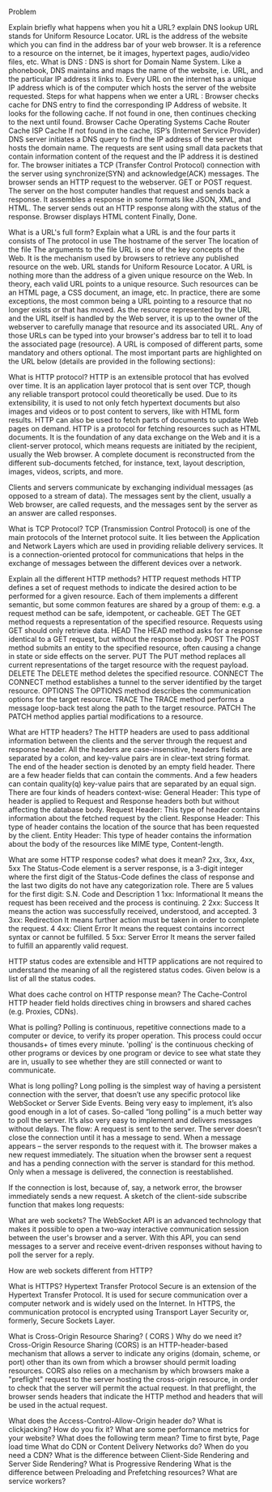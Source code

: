 Problem


Explain briefly what happens when you hit a URL? explain DNS lookup
URL stands for Uniform Resource Locator. URL is the address of the website which you can find in the address bar of your web browser. It is a reference to a resource on the internet, be it images, hypertext pages, audio/video files, etc.
What is DNS :
DNS is short for Domain Name System. Like a phonebook, DNS maintains and maps the name of the website, i.e. URL, and the particular IP address it links to. Every URL on the internet has a unique IP address which is of the computer which hosts the server of the website requested.
Steps for what happens when we enter a URL :
Browser checks cache for DNS entry to find the corresponding IP Address of website.
It looks for the following cache. If not found in one, then continues checking to the next until found.
Browser Cache
Operating Systems Cache
Router Cache
ISP Cache
If not found in the cache, ISP’s (Internet Service Provider) DNS server initiates a DNS query to find the IP address of the server that hosts the domain name.
The requests are sent using small data packets that contain information content of the request and the IP address it is destined for.
The browser initiates a TCP (Transfer Control Protocol) connection with the server using synchronize(SYN) and acknowledge(ACK) messages.
The browser sends an HTTP request to the webserver. GET or POST request.
The server on the host computer handles that request and sends back a response. It assembles a response in some formats like JSON, XML, and HTML.
The server sends out an HTTP response along with the status of the response.
Browser displays HTML content
Finally, Done.











What is a URL's full form? Explain what a URL is and the four parts it consists of The protocol in use The hostname of the server The location of the file The arguments to the file
URL is one of the key concepts of the Web. It is the mechanism used by browsers to retrieve any published resource on the web.
URL stands for Uniform Resource Locator. A URL is nothing more than the address of a given unique resource on the Web. In theory, each valid URL points to a unique resource. Such resources can be an HTML page, a CSS document, an image, etc. In practice, there are some exceptions, the most common being a URL pointing to a resource that no longer exists or that has moved. As the resource represented by the URL and the URL itself is handled by the Web server, it is up to the owner of the webserver to carefully manage that resource and its associated URL.
Any of those URLs can be typed into your browser's address bar to tell it to load the associated page (resource).
A URL is composed of different parts, some mandatory and others optional. The most important parts are highlighted on the URL below (details are provided in the following sections):
 





What is HTTP protocol?
HTTP is an extensible protocol that has evolved over time. It is an application layer protocol that is sent over TCP, though any reliable transport protocol could theoretically be used. Due to its extensibility, it is used to not only fetch hypertext documents but also images and videos or to post content to servers, like with HTML form results. HTTP can also be used to fetch parts of documents to update Web pages on demand.
HTTP is a protocol for fetching resources such as HTML documents. It is the foundation of any data exchange on the Web and it is a client-server protocol, which means requests are initiated by the recipient, usually the Web browser. A complete document is reconstructed from the different sub-documents fetched, for instance, text, layout description, images, videos, scripts, and more.

Clients and servers communicate by exchanging individual messages (as opposed to a stream of data). The messages sent by the client, usually a Web browser, are called requests, and the messages sent by the server as an answer are called responses.



What is TCP Protocol?
TCP (Transmission Control Protocol) is one of the main protocols of the Internet protocol suite. It lies between the Application and Network Layers which are used in providing reliable delivery services. It is a connection-oriented protocol for communications that helps in the exchange of messages between the different devices over a network.


Explain all the different HTTP methods?
HTTP request methods
HTTP defines a set of request methods to indicate the desired action to be performed for a given resource. Each of them implements a different semantic, but some common features are shared by a group of them: e.g. a request method can be safe, idempotent, or cacheable.
GET
The GET method requests a representation of the specified resource. Requests using GET should only retrieve data.
HEAD
The HEAD method asks for a response identical to a GET request, but without the response body.
POST
The POST method submits an entity to the specified resource, often causing a change in state or side effects on the server.
PUT
The PUT method replaces all current representations of the target resource with the request payload.
DELETE
The DELETE method deletes the specified resource.
CONNECT
The CONNECT method establishes a tunnel to the server identified by the target resource.
OPTIONS
The OPTIONS method describes the communication options for the target resource.
TRACE
The TRACE method performs a message loop-back test along the path to the target resource.
PATCH
The PATCH method applies partial modifications to a resource.




What are HTTP headers?
The HTTP headers are used to pass additional information between the clients and the server through the request and response header. All the headers are case-insensitive, headers fields are separated by a colon, and key-value pairs are in clear-text string format. The end of the header section is denoted by an empty field header. There are a few header fields that can contain the comments. And a few headers can contain quality(q) key-value pairs that are separated by an equal sign. 
There are four kinds of headers context-wise:
General Header: This type of header is applied to Request and Response headers both but without affecting the database body.
Request Header: This type of header contains information about the fetched request by the client.
Response Header: This type of header contains the location of the source that has been requested by the client.
Entity Header: This type of header contains the information about the body of the resources like MIME type, Content-length.

What are some HTTP response codes? what does it mean? 2xx, 3xx, 4xx, 5xx
The Status-Code element is a server response, is a 3-digit integer where the first digit of the Status-Code defines the class of response and the last two digits do not have any categorization role. There are 5 values for the first digit:
S.N.
Code and Description
1
1xx: Informational
It means the request has been received and the process is continuing.
2
2xx: Success
It means the action was successfully received, understood, and accepted.
3
3xx: Redirection
It means further action must be taken in order to complete the request.
4
4xx: Client Error
It means the request contains incorrect syntax or cannot be fulfilled.
5
5xx: Server Error
It means the server failed to fulfill an apparently valid request.

HTTP status codes are extensible and HTTP applications are not required to understand the meaning of all the registered status codes. Given below is a list of all the status codes.

	
What does cache control on HTTP response mean?
The Cache-Control HTTP header field holds directives 	ching in browsers and shared caches         (e.g. Proxies, CDNs).




What is polling?
Polling is continuous, repetitive connections made to a computer or device, to verify its proper operation. This process could occur thousands+ of times every minute.
'polling' is the continuous checking of other programs or devices by one program or device to see what state they are in, usually to see whether they are still connected or want to communicate.


What is long polling?
Long polling is the simplest way of having a persistent connection with the server, that doesn’t use any specific protocol like WebSocket or Server Side Events. Being very easy to implement, it’s also good enough in a lot of cases.
So-called “long polling” is a much better way to poll the server.
It’s also very easy to implement and delivers messages without delays.
The flow:
A request is sent to the server.
The server doesn’t close the connection until it has a message to send.
When a message appears – the server responds to the request with it.
The browser makes a new request immediately.
The situation when the browser sent a request and has a pending connection with the server is standard for this method. Only when a message is delivered, the connection is reestablished.

If the connection is lost, because of, say, a network error, the browser immediately sends a new request.
A sketch of the client-side subscribe function that makes long requests:



What are web sockets?
The WebSocket API is an advanced technology that makes it possible to open a two-way interactive communication session between the user's browser and a server. With this API, you can send messages to a server and receive event-driven responses without having to poll the server for a reply.





How are web sockets different from HTTP?





What is HTTPS?
Hypertext Transfer Protocol Secure is an extension of the Hypertext Transfer Protocol. It is used for secure communication over a computer network and is widely used on the Internet. In HTTPS, the communication protocol is encrypted using Transport Layer Security or, formerly, Secure Sockets Layer.

What is Cross-Origin Resource Sharing? ( CORS ) Why do we need it?
Cross-Origin Resource Sharing (CORS) is an HTTP-header-based mechanism that allows a server to indicate any origins (domain, scheme, or port) other than its own from which a browser should permit loading resources. CORS also relies on a mechanism by which browsers make a "preflight" request to the server hosting the cross-origin resource, in order to check that the server will permit the actual request. In that preflight, the browser sends headers that indicate the HTTP method and headers that will be used in the actual request.

What does the Access-Control-Allow-Origin header do?
What is clickjacking? How do you fix it?
What are some performance metrics for your website?
What does the following term mean?
Time to first byte,
Page load time
What do CDN or Content Delivery Networks do? When do you need a CDN?
What is the difference between Client-Side Rendering and Server Side Rendering?
What is Progressive Rendering
What is the difference between Preloading and Prefetching resources?
What are service workers?

